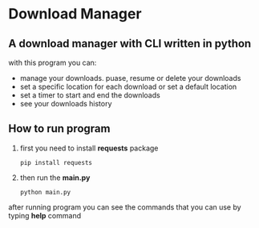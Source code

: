 # Download Manager

## A download manager with CLI written in python

with this program you can:

* manage your downloads. puase, resume or delete your downloads
* set a specific location for each download or set a default location
* set a timer to start and end the downloads
* see your downloads history

## How to run program

1. first you need to install **requests** package

   `pip install requests`

2. then run the **main.py**

   `python main.py`

after running program you can see the commands that you can use by
typing **help** command
